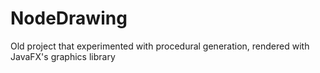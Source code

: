 # NodeDrawing
Old project that experimented with procedural generation, rendered with JavaFX's graphics library 
